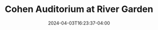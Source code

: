 ---
title: Cohen Auditorium at River Garden
date: 2024-04-03T16:23:37-04:00
active: true
featured_image: 
featured_image_attr: 
featured_image_alt: 
featured_image_caption: 
Founded: 
Address: |
    11401 Old St Augustine Rd
    Jacksonville, FL 32258
Latitude: 30.166411146961014
Longitude: -81.59878423650095
Socials: 
  Facebook: 
  Twitter: 
  Instagram: 
  Threads:
  Website: 
Phone: +19042601818
---